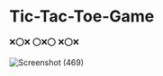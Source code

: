 # Tic-Tac-Toe-Game
❌⭕❌
⭕❌⭕
❌⭕❌

![Screenshot (469)](https://user-images.githubusercontent.com/44843045/89012691-2cb26080-d330-11ea-9617-faedeaad5549.png)

